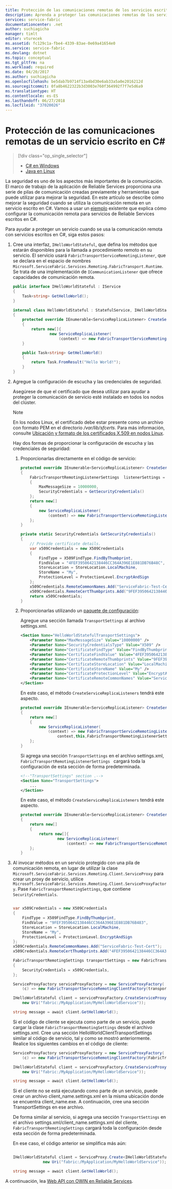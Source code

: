 ```yaml
---
title: Protección de las comunicaciones remotas de los servicios escritos en C# en Azure Service Fabric | Microsoft Docs
description: Aprenda a proteger las comunicaciones remotas de los servicios de Reliable Services escritos en C# que se ejecutan en un clúster de Azure Service Fabric.
services: service-fabric
documentationcenter: .net
author: suchiagicha
manager: timlt
editor: vturecek
ms.assetid: fc129c1a-fbe4-4339-83ae-0e69a41654e0
ms.service: service-fabric
ms.devlang: dotnet
ms.topic: conceptual
ms.tgt_pltfrm: na
ms.workload: required
ms.date: 04/20/2017
ms.author: suchiagicha
ms.openlocfilehash: be5dab7b9714f13a4bd30e6ab33a5a0e2016212d
ms.sourcegitcommit: 0fa8b4622322b3d3003e760f364992f7f7e5d6a9
ms.translationtype: HT
ms.contentlocale: es-ES
ms.lasthandoff: 06/27/2018
ms.locfileid: "37020026"
---
```

# <a name="secure-service-remoting-communications-in-a-c-service"></a>Protección de las comunicaciones remotas de un servicio escrito en C#
> [!div class="op_single_selector"]
> * [C# en Windows](service-fabric-reliable-services-secure-communication.md)
> * [Java en Linux](service-fabric-reliable-services-secure-communication-java.md)
>
>

La seguridad es uno de los aspectos más importantes de la comunicación. El marco de trabajo de la aplicación de Reliable Services proporciona una serie de pilas de comunicación creadas previamente y herramientas que puede utilizar para mejorar la seguridad. En este artículo se describe cómo mejorar la seguridad cuando se utiliza la comunicación remota en un servicio escrito en C#. Vamos a usar un [ejemplo](service-fabric-reliable-services-communication-remoting.md) existente que explica cómo configurar la comunicación remota para servicios de Reliable Services escritos en C#. 

Para ayudar a proteger un servicio cuando se usa la comunicación remota con servicios escritos en C#, siga estos pasos:

1. Cree una interfaz, `IHelloWorldStateful`, que defina los métodos que estarán disponibles para la llamada a procedimiento remoto en su servicio. El servicio usará `FabricTransportServiceRemotingListener`, que se declara en el espacio de nombres `Microsoft.ServiceFabric.Services.Remoting.FabricTransport.Runtime`. Se trata de una implementación de `ICommunicationListener` que ofrece capacidades de comunicación remota.

    ```csharp
    public interface IHelloWorldStateful : IService
    {
        Task<string> GetHelloWorld();
    }

    internal class HelloWorldStateful : StatefulService, IHelloWorldStateful
    {
        protected override IEnumerable<ServiceReplicaListener> CreateServiceReplicaListeners()
        {
            return new[]{
                    new ServiceReplicaListener(
                        (context) => new FabricTransportServiceRemotingListener(context,this))};
        }

        public Task<string> GetHelloWorld()
        {
            return Task.FromResult("Hello World!");
        }
    }
    ```
2. Agregue la configuración de escucha y las credenciales de seguridad.

    Asegúrese de que el certificado que desea utilizar para ayudar a proteger la comunicación de servicio esté instalado en todos los nodos del clúster. 
    
    > [!NOTE]
    > En los nodos Linux, el certificado debe estar presente como un archivo con formato PEM en el directorio */var/lib/sfcerts*. Para más información, consulte [Ubicación y formato de los certificados X.509 en nodos Linux](./service-fabric-configure-certificates-linux.md#location-and-format-of-x509-certificates-on-linux-nodes). 

    Hay dos formas de proporcionar la configuración de escucha y las credenciales de seguridad:

   1. Proporcionarlas directamente en el código de servicio:

       ```csharp
       protected override IEnumerable<ServiceReplicaListener> CreateServiceReplicaListeners()
       {
           FabricTransportRemotingListenerSettings  listenerSettings = new FabricTransportRemotingListenerSettings
           {
               MaxMessageSize = 10000000,
               SecurityCredentials = GetSecurityCredentials()
           };
           return new[]
           {
               new ServiceReplicaListener(
                   (context) => new FabricTransportServiceRemotingListener(context,this,listenerSettings))
           };
       }

       private static SecurityCredentials GetSecurityCredentials()
       {
           // Provide certificate details.
           var x509Credentials = new X509Credentials
           {
               FindType = X509FindType.FindByThumbprint,
               FindValue = "4FEF3950642138446CC364A396E1E881DB76B48C",
               StoreLocation = StoreLocation.LocalMachine,
               StoreName = "My",
               ProtectionLevel = ProtectionLevel.EncryptAndSign
           };
           x509Credentials.RemoteCommonNames.Add("ServiceFabric-Test-Cert");
           x509Credentials.RemoteCertThumbprints.Add("9FEF3950642138446CC364A396E1E881DB76B483");
           return x509Credentials;
       }
       ```
   2. Proporcionarlas utilizando un [paquete de configuración](service-fabric-application-and-service-manifests.md):

       Agregue una sección llamada `TransportSettings` al archivo settings.xml.

       ```xml
       <Section Name="HelloWorldStatefulTransportSettings">
           <Parameter Name="MaxMessageSize" Value="10000000" />
           <Parameter Name="SecurityCredentialsType" Value="X509" />
           <Parameter Name="CertificateFindType" Value="FindByThumbprint" />
           <Parameter Name="CertificateFindValue" Value="4FEF3950642138446CC364A396E1E881DB76B48C" />
           <Parameter Name="CertificateRemoteThumbprints" Value="9FEF3950642138446CC364A396E1E881DB76B483" />
           <Parameter Name="CertificateStoreLocation" Value="LocalMachine" />
           <Parameter Name="CertificateStoreName" Value="My" />
           <Parameter Name="CertificateProtectionLevel" Value="EncryptAndSign" />
           <Parameter Name="CertificateRemoteCommonNames" Value="ServiceFabric-Test-Cert" />
       </Section>
       ```

       En este caso, el método `CreateServiceReplicaListeners` tendrá este aspecto.

       ```csharp
       protected override IEnumerable<ServiceReplicaListener> CreateServiceReplicaListeners()
       {
           return new[]
           {
               new ServiceReplicaListener(
                   (context) => new FabricTransportServiceRemotingListener(
                       context,this,FabricTransportRemotingListenerSettings .LoadFrom("HelloWorldStatefulTransportSettings")))
           };
       }
       ```

        Si agrega una sección `TransportSettings` en el archivo settings.xml, `FabricTransportRemotingListenerSettings ` cargará toda la configuración de esta sección de forma predeterminada.

        ```xml
        <!--"TransportSettings" section .-->
        <Section Name="TransportSettings">
            ...
        </Section>
        ```
        En este caso, el método `CreateServiceReplicaListeners` tendrá este aspecto.

        ```csharp
        protected override IEnumerable<ServiceReplicaListener> CreateServiceReplicaListeners()
        {
            return new[]
            {
                return new[]{
                        new ServiceReplicaListener(
                            (context) => new FabricTransportServiceRemotingListener(context,this))};
            };
        }
        ```
3. Al invocar métodos en un servicio protegido con una pila de comunicación remota, en lugar de utilizar la clase `Microsoft.ServiceFabric.Services.Remoting.Client.ServiceProxy` para crear un proxy de servicio, utilice `Microsoft.ServiceFabric.Services.Remoting.Client.ServiceProxyFactory`. Pase `FabricTransportRemotingSettings`, que contiene `SecurityCredentials`.

    ```csharp

    var x509Credentials = new X509Credentials
    {
        FindType = X509FindType.FindByThumbprint,
        FindValue = "9FEF3950642138446CC364A396E1E881DB76B483",
        StoreLocation = StoreLocation.LocalMachine,
        StoreName = "My",
        ProtectionLevel = ProtectionLevel.EncryptAndSign
    };
    x509Credentials.RemoteCommonNames.Add("ServiceFabric-Test-Cert");
    x509Credentials.RemoteCertThumbprints.Add("4FEF3950642138446CC364A396E1E881DB76B48C");

    FabricTransportRemotingSettings transportSettings = new FabricTransportRemotingSettings
    {
        SecurityCredentials = x509Credentials,
    };

    ServiceProxyFactory serviceProxyFactory = new ServiceProxyFactory(
        (c) => new FabricTransportServiceRemotingClientFactory(transportSettings));

    IHelloWorldStateful client = serviceProxyFactory.CreateServiceProxy<IHelloWorldStateful>(
        new Uri("fabric:/MyApplication/MyHelloWorldService"));

    string message = await client.GetHelloWorld();

    ```

    Si el código de cliente se ejecuta como parte de un servicio, puede cargar la clase `FabricTransportRemotingSettings` desde el archivo settings.xml. Cree una sección HelloWorldClientTransportSettings similar al código de servicio, tal y como se mostró anteriormente. Realice los siguientes cambios en el código de cliente:

    ```csharp
    ServiceProxyFactory serviceProxyFactory = new ServiceProxyFactory(
        (c) => new FabricTransportServiceRemotingClientFactory(FabricTransportRemotingSettings.LoadFrom("HelloWorldClientTransportSettings")));

    IHelloWorldStateful client = serviceProxyFactory.CreateServiceProxy<IHelloWorldStateful>(
        new Uri("fabric:/MyApplication/MyHelloWorldService"));

    string message = await client.GetHelloWorld();

    ```

    Si el cliente no se está ejecutando como parte de un servicio, puede crear un archivo client_name.settings.xml en la misma ubicación donde se encuentra client_name.exe. A continuación, cree una sección TransportSettings en ese archivo.

    De forma similar al servicio, si agrega una sección `TransportSettings` en el archivo settings.xml/client_name.settings.xml del cliente, `FabricTransportRemotingSettings` cargará toda la configuración desde esta sección de forma predeterminada.

    En ese caso, el código anterior se simplifica más aún:  

    ```csharp

    IHelloWorldStateful client = ServiceProxy.Create<IHelloWorldStateful>(
                 new Uri("fabric:/MyApplication/MyHelloWorldService"));

    string message = await client.GetHelloWorld();

    ```


A continuación, lea [Web API con OWIN en Reliable Services](service-fabric-reliable-services-communication-webapi.md).
